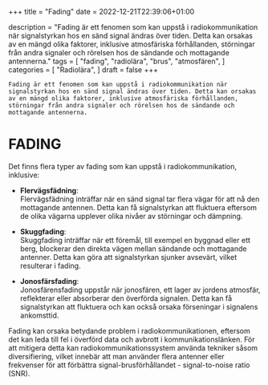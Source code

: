 +++
title = "Fading"
date = 2022-12-21T22:39:06+01:00

description = "Fading är ett fenomen som kan uppstå i radiokommunikation när signalstyrkan hos en sänd signal ändras över tiden. Detta kan orsakas av en mängd olika faktorer, inklusive atmosfäriska förhållanden, störningar från andra signaler och rörelsen hos de sändande och mottagande antennerna."
tags = [
    "fading",
    "radiolära",
    "brus",
    "atmosfären",
]
categories = [
    "Radiolära",
]
draft = false
+++

`Fading är ett fenomen som kan uppstå i radiokommunikation när signalstyrkan hos en sänd signal ändras över tiden. Detta kan orsakas av en mängd olika faktorer, inklusive atmosfäriska förhållanden, störningar från andra signaler och rörelsen hos de sändande och mottagande antennerna.`
<!--more-->
# FADING

Det finns flera typer av fading som kan uppstå i radiokommunikation, inklusive:

* **Flervägsfädning**:  
Flervägsfädning inträffar när en sänd signal tar flera vägar för att nå den mottagande antennen. Detta kan få signalstyrkan att fluktuera eftersom de olika vägarna upplever olika nivåer av störningar och dämpning.

* **Skuggfading**:  
Skuggfading inträffar när ett föremål, till exempel en byggnad eller ett berg, blockerar den direkta vägen mellan sändande och mottagande antenner. Detta kan göra att signalstyrkan sjunker avsevärt, vilket resulterar i fading.

* **Jonosfärsfading**:  
Jonosfärensfading uppstår när jonosfären, ett lager av jordens atmosfär, reflekterar eller absorberar den överförda signalen. Detta kan få signalstyrkan att fluktuera och kan också orsaka förseningar i signalens ankomsttid.

Fading kan orsaka betydande problem i radiokommunikationen, eftersom det kan leda till fel i överförd data och avbrott i kommunikationslänken. För att mitigera detta kan radiokommunikationssystem använda tekniker såsom diversifiering, vilket innebär att man använder flera antenner eller frekvenser för att förbättra signal-brusförhållandet - signal-to-noise ratio (SNR).